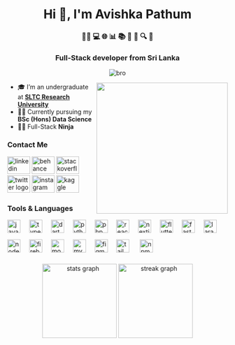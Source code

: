 <h1 align="center">Hi 👋, I'm Avishka Pathum</h1>
<h3 align="center">👩‍💻 💻 🌐 📊 📚 🐍 🚀 🔍 🎨</h3>
<h3 align="center">Full-Stack developer from Sri Lanka</h3>

<p align="center"> <img src="https://komarev.com/ghpvc/?username=bro&label=Profile%20views&color=0e75b6&style=flat" alt="bro" /> </p>

<div align="center">
  <img align="right" src="https://user-images.githubusercontent.com/74038190/235224431-e8c8c12e-6826-47f1-89fb-2ddad83b3abf.gif" width="300">
  
  <div align="left">
    <ul>
      <li>🎓 I’m an undergraduate at <b><a href="https://www.sltc.ac.lk" target="_blank">SLTC Research University</a></b></li>
      <li>👨‍🎓 Currently pursuing my <b>BSc (Hons) Data Science</b></li>
      <li>👨‍💻 Full-Stack <b>Ninja</b></li>
    </ul>
  </div>
  
  <h3 align="left">Contact Me</h3>
  <div align="left">
    <img src="https://raw.githubusercontent.com/maurodesouza/profile-readme-generator/master/src/assets/icons/social/linkedin/default.svg" width="52" height="40" alt="linkedin logo"/>
    <img src="https://raw.githubusercontent.com/maurodesouza/profile-readme-generator/master/src/assets/icons/social/behance/default.svg" width="52" height="40" alt="behance logo"/>        <img src="https://raw.githubusercontent.com/maurodesouza/profile-readme-generator/master/src/assets/icons/social/stackoverflow/default.svg" width="52" height="40" alt="stackoverflow logo"/>
    <img src="https://raw.githubusercontent.com/maurodesouza/profile-readme-generator/master/src/assets/icons/social/twitter/default.svg" width="52" height="40" alt="twitter logo"  />
    <img src="https://raw.githubusercontent.com/maurodesouza/profile-readme-generator/master/src/assets/icons/social/instagram/default.svg" width="52" height="40" alt="instagram logo"  />
    <img src="https://cdn.jsdelivr.net/gh/devicons/devicon/icons/kaggle/kaggle-original.svg" width="52" height="40" alt="kaggle logo"  />
  </div>

###

  <h3 align="left">Tools & Languages</h3>
  <div align="left">
    <img src="https://cdn.jsdelivr.net/gh/devicons/devicon/icons/javascript/javascript-original.svg" height="30" alt="javascript logo"  />
    <img width="12" />
    <img src="https://cdn.jsdelivr.net/gh/devicons/devicon/icons/typescript/typescript-original.svg" height="30" alt="typescript logo"  />
    <img width="12" />
    <img src="https://cdn.jsdelivr.net/gh/devicons/devicon/icons/dart/dart-original.svg" height="30" alt="dart logo"  />
    <img width="12" />
    <img src="https://cdn.jsdelivr.net/gh/devicons/devicon/icons/python/python-original.svg" height="30" alt="python logo"  />
    <img width="12" />
    <img src="https://cdn.jsdelivr.net/gh/devicons/devicon/icons/php/php-original.svg" height="30" alt="php logo"  />
    <img width="12" />
    <img src="https://cdn.jsdelivr.net/gh/devicons/devicon/icons/react/react-original.svg" height="30" alt="react logo"  />
    <img width="12" />
    <img src="https://cdn.jsdelivr.net/gh/devicons/devicon/icons/nextjs/nextjs-original.svg" height="30" alt="nextjs logo"  />
    <img width="12" />
    <img src="https://cdn.jsdelivr.net/gh/devicons/devicon/icons/flutter/flutter-original.svg" height="30" alt="flutter logo"  />
    <img width="12" />
    <img src="https://cdn.jsdelivr.net/gh/devicons/devicon/icons/fastapi/fastapi-original.svg" height="30" alt="fastapi logo"  />
    <img width="12" />
    <img src="https://cdn.jsdelivr.net/gh/devicons/devicon/icons/laravel/laravel-original.svg" height="30" alt="laravel logo"  />
    <img width="12" />
    <img src="https://cdn.jsdelivr.net/gh/devicons/devicon/icons/nodejs/nodejs-original.svg" height="30" alt="nodejs logo"  />
    <img width="12" />
    <img src="https://cdn.jsdelivr.net/gh/devicons/devicon/icons/firebase/firebase-plain.svg" height="30" alt="firebase logo"  />
    <img width="12" />
    <img src="https://cdn.jsdelivr.net/gh/devicons/devicon/icons/mongodb/mongodb-original.svg" height="30" alt="mongodb logo"  />
    <img width="12" />
    <img src="https://cdn.jsdelivr.net/gh/devicons/devicon/icons/mysql/mysql-original.svg" height="30" alt="mysql logo"  />
    <img width="12" />
    <img src="https://cdn.jsdelivr.net/gh/devicons/devicon/icons/figma/figma-original.svg" height="30" alt="figma logo"  />
     <img width="12" />
    <img src="https://cdn.jsdelivr.net/gh/devicons/devicon/icons/tailwindcss/tailwindcss-original-wordmark.svg" height="30" alt="tailwindcss logo"  />
      <img width="12"/> <img height="42"/>
    <img src="https://cdn.jsdelivr.net/gh/devicons/devicon/icons/npm/npm-original-wordmark.svg" height="30" alt="npm logo"  />
  </div>
  
</div>

###

###

<div align="center">
  <div align="left">
    <div align="center">
      <img src="https://github-readme-stats.vercel.app/api?username=pathumpr&hide_title=false&hide_rank=false&show_icons=true&include_all_commits=true&count_private=true&disable_animations=false&theme=dracula&locale=en&hide_border=false" height="170" alt="stats graph"  />

  <img src="https://streak-stats.demolab.com?user=pathumpr&locale=en&mode=daily&theme=dark&hide_border=false&border_radius=5&order=3" height="170" alt="streak graph"  />
</div>
  </div>
</div>



###

